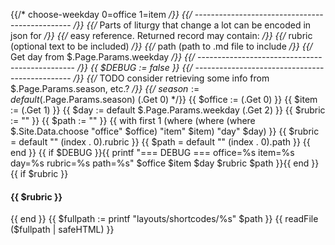 {{/* choose-weekday 0=office 1=item */}}
{{/* ----------------------------------------------- */}}
{{/* Parts of liturgy that change a lot can be encoded in json for */}}
{{/* easy reference. Returned record may contain: */}}
{{/* rubric (optional text to be included) */}}
{{/* path (path to .md file to include */}}
{{/* Get day from $.Page.Params.weekday */}}
{{/* ----------------------------------------------- */}}
{{ $DEBUG := false }}
{{/* ----------------------------------------------- */}}
{{/* TODO consider retrieving some info from $.Page.Params.season, etc.? */}}
{{/* $season := default ($.Page.Params.season) (.Get 0) */}}
{{ $office := (.Get 0) }}
{{ $item := (.Get 1) }}
{{ $day := default $.Page.Params.weekday (.Get 2) }}
{{ $rubric := ""  }}
{{ $path := "" }}
{{  with first 1 (where (where (where $.Site.Data.choose "office" $office) "item" $item) "day" $day)  }}
	{{ $rubric = default "" (index . 0).rubric }}
	{{ $path   = default "" (index . 0).path   }}
{{ end }}
{{ if $DEBUG }}{{ printf "=== DEBUG === office=%s  item=%s day=%s rubric=%s path=%s" $office $item $day $rubric $path }}{{ end }}
{{ if $rubric }}
#### {{ $rubric }}
{{ end }}
{{ $fullpath := printf "layouts/shortcodes/%s" $path }}
{{ readFile ($fullpath | safeHTML) }}
